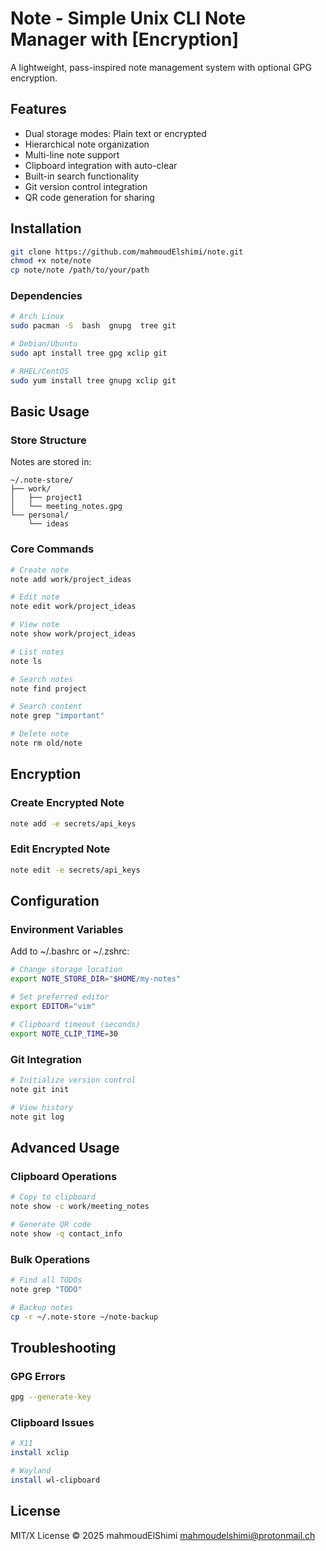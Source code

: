 # Note - Simple Unix CLI Note Manager with [Encryption]

A lightweight, pass-inspired note management system with optional GPG encryption.

## Features
- Dual storage modes: Plain text or encrypted
- Hierarchical note organization
- Multi-line note support
- Clipboard integration with auto-clear
- Built-in search functionality
- Git version control integration
- QR code generation for sharing

## Installation

```bash
git clone https://github.com/mahmoudElshimi/note.git
chmod +x note/note
cp note/note /path/to/your/path
```


### Dependencies
```bash
# Arch Linux
sudo pacman -S  bash  gnupg  tree git

# Debian/Ubuntu
sudo apt install tree gpg xclip git

# RHEL/CentOS
sudo yum install tree gnupg xclip git
```

## Basic Usage

### Store Structure
Notes are stored in:
```
~/.note-store/
├── work/
│   ├── project1
│   └── meeting_notes.gpg
└── personal/
    └── ideas
```

### Core Commands
```bash
# Create note
note add work/project_ideas

# Edit note
note edit work/project_ideas

# View note
note show work/project_ideas

# List notes
note ls

# Search notes
note find project

# Search content
note grep "important"

# Delete note
note rm old/note
```

## Encryption

### Create Encrypted Note
```bash
note add -e secrets/api_keys
```

### Edit Encrypted Note
```bash
note edit -e secrets/api_keys
```

## Configuration

### Environment Variables
Add to ~/.bashrc or ~/.zshrc:
```bash
# Change storage location
export NOTE_STORE_DIR="$HOME/my-notes"

# Set preferred editor
export EDITOR="vim"

# Clipboard timeout (seconds)
export NOTE_CLIP_TIME=30
```

### Git Integration
```bash
# Initialize version control
note git init

# View history
note git log
```

## Advanced Usage

### Clipboard Operations
```bash
# Copy to clipboard
note show -c work/meeting_notes

# Generate QR code
note show -q contact_info
```

### Bulk Operations
```bash
# Find all TODOs
note grep "TODO"

# Backup notes
cp -r ~/.note-store ~/note-backup
```

## Troubleshooting

### GPG Errors
```bash
gpg --generate-key
```

### Clipboard Issues
```bash
# X11
install xclip

# Wayland
install wl-clipboard
```


## License
MIT/X License © 2025 mahmoudElShimi <mahmoudelshimi@protonmail.ch>


